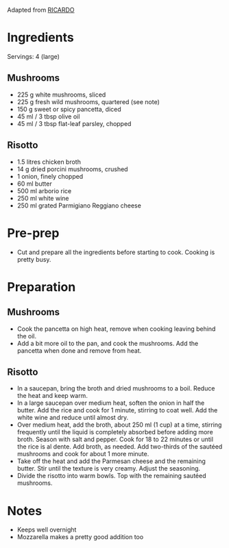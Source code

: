 Adapted from [RICARDO](https://www.ricardocuisine.com/en/recipes/6394-mushroom-and-pancetta-risotto)
# Ingredients
Servings: 4 (large)
## Mushrooms
- 225 g white mushrooms, sliced
- 225 g fresh wild mushrooms, quartered (see note)
- 150 g sweet or spicy pancetta, diced
- 45 ml / 3 tbsp olive oil
- 45 ml / 3 tbsp flat-leaf parsley, chopped
## Risotto
- 1.5 litres chicken broth
- 14 g dried porcini mushrooms, crushed
- 1 onion, finely chopped
- 60 ml butter
- 500 ml arborio rice
- 250 ml white wine
- 250 ml grated Parmigiano Reggiano cheese
# Pre-prep
- Cut and prepare all the ingredients before starting to cook. Cooking is pretty busy. 
# Preparation
## Mushrooms
- Cook the pancetta on high heat, remove when cooking leaving behind the oil.
- Add a bit more oil to the pan, and cook the mushrooms. Add the pancetta when done and remove from heat.
## Risotto
- In a saucepan, bring the broth and dried mushrooms to a boil. Reduce the heat and keep warm.
- In a large saucepan over medium heat, soften the onion in half the butter. Add the rice and cook for 1 minute, stirring to coat well. Add the white wine and reduce until almost dry.
- Over medium heat, add the broth, about 250 ml (1 cup) at a time, stirring frequently until the liquid is completely absorbed before adding more broth. Season with salt and pepper. Cook for 18 to 22 minutes or until the rice is al dente. Add broth, as needed. Add two-thirds of the sautéed mushrooms and cook for about 1 more minute.
- Take off the heat and add the Parmesan cheese and the remaining butter. Stir until the texture is very creamy. Adjust the seasoning.
- Divide the risotto into warm bowls. Top with the remaining sautéed mushrooms.
# Notes
- Keeps well overnight
- Mozzarella makes a pretty good addition too